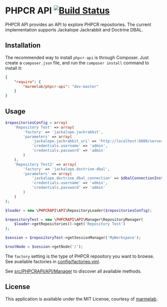 # PHPCR API [![Build Status](https://travis-ci.org/marmelab/phpcr-api.svg?branch=master)](https://travis-ci.org/marmelab/phpcr-api)

PHPCR API provides an API to explore PHPCR repositories. The current implementation supports Jackalope Jackrabbit and Doctrine DBAL.

Installation
------------

The recommended way to install `phpcr-api` is through Composer. Just create a
``composer.json`` file, and run the ``composer install`` command to
install it:

```json
{
    "require": {
        "marmelab/phpcr-api": "dev-master"
    }
}
```
Usage
-----

```php
$repositoriesConfig = array(
    'Repository Test' => array(
        'factory' => 'jackalope.jackrabbit',
        'parameters' => array(
            'jackalope.jackrabbit_uri' => 'http://localhost:8080/server',
            'credentials.username' => 'admin',
            'credentials.password' => 'admin'
        )
    ),
    'Repository Test2' => array(
        'factory' => 'jackalope.doctrine-dbal',
        'parameters' => array(
            'jackalope.doctrine_dbal_connection' => $dbalConnectionInstance,
            'credentials.username' => 'admin',
            'credentials.password' => 'admin'
        )
    )
);

$loader = new \PHPCRAPI\API\RepositoryLoader($repositoriesConfig);

$repositoryTest = new \PHPCRAPI\API\Manager\RepositoryManager(
    $loader->getRepositories()->get('Repository Test')
);

$session = $repositoryTest->getSessionManager('MyWorkspace');

$rootNode = $session->getNode('/');
```

The `factory` setting is the type of PHPCR repository you want to browse. See available factories in [config/factories.yml](config/factories.yml).

See [src/PHPCRAPI/API/Manager](src/PHPCRAPI/API/Manager) to discover all available methods.

License
-------

This application is available under the MIT License, courtesy of [marmelab](http://marmelab.com).
